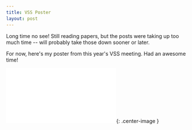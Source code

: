 ```yaml
---
title: VSS Poster
layout: post
---
```


Long time no see! Still reading papers, but the posts were taking up too much time -- will probably take those down sooner or later. 

For now, here's my poster from this year's VSS meeting. Had an awesome time!

![poster](/assets/rose_and_bex_2016.pdf){: .center-image }